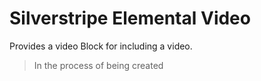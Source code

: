 # Silverstripe Elemental Video

Provides a video Block for including a video.

> In the process of being created
